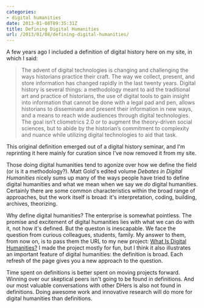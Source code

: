 ```yaml
---
categories:
- digital humanities
date: 2013-01-08T09:35:31Z
title: Defining Digital Humanities
url: /2013/01/08/defining-digital-humanities/
---
```


A few years ago I included a definition of digital history here on my site, in which I said:

> The advent of digital technologies is changing and challenging the ways historians practice their craft. The way we collect, present, and store information has changed rapidly in the last twenty years. Digital history is several things: a methodology meant to aid the traditional art and practice of historians, the use of digital tools to gain insight into information that cannot be done with a legal pad and pen, allows historians to disseminate and present their information in new ways, and a means to reach wide audiences through digital technologies. The goal isn’t cliometrics 2.0 or to augment the theory-driven social sciences, but to abide by the historian’s commitment to complexity and nuance while utilizing digital technologies to aid that task.

This original definition emerged out of a digital history seminar, and I'm reprinting it here mainly for curation since I've now removed it from my site.

Those doing digital humanities tend to agonize over how we define the field (or is it a methodology?). Matt Gold's edited volume *Debates in Digital Humanities* nicely sums up many of the ways people have tried to define digital humanities and what we mean when we say we *do* digital humanities. Certainly there are some common characteristics within the broad range of approaches, but the work itself is broad: it's interpretation, coding, building, archives, theorizing. 

Why define digital humanities? The enterprise is somewhat pointless. The promise and excitement of digital humanities lies with what we can do with it, not how it's defined. But the queston is inescapable. We face the question from curious colleagues, students, family. My answer to them, from now on, is to pass them the URL to my new project: [What Is Digital Humanities?](http://whatisdigitalhumanities.com) I made the project mostly for fun, but I think it also illustrates an important feature of digital humanities: the definition is broad. Each refresh of the page gives you a new approach to the question.

Time spent on definitions is better spent on moving projects forward. Winning over our skeptical peers isn't going to be found in definitions. And our most valuable conversations with other DHers is also not found in definitions. Doing awesome work and innovative research will do more for digital humanities than definitions.